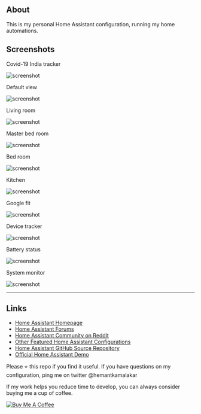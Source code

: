 ## About
This is my personal Home Assistant configuration, running my home automations.

## Screenshots

Covid-19 India tracker

<img src="https://github.com/hemantkamalakar/haconfigs/blob/master/covid.png" alt="screenshot">

Default view

<img src="https://github.com/hemantkamalakar/haconfigs/blob/master/home.png" alt="screenshot">

Living room

<img src="https://github.com/hemantkamalakar/haconfigs/blob/master/living-room.png" alt="screenshot">

Master bed room

<img src="https://github.com/hemantkamalakar/haconfigs/blob/master/master-bed.png" alt="screenshot">

Bed room

<img src="https://github.com/hemantkamalakar/haconfigs/blob/master/bedroom.png" alt="screenshot">

Kitchen

<img src="https://github.com/hemantkamalakar/haconfigs/blob/master/kitchen.png" alt="screenshot">

Google fit

<img src="https://github.com/hemantkamalakar/haconfigs/blob/master/google-fit.png" alt="screenshot">

Device tracker

<img src="https://github.com/hemantkamalakar/haconfigs/blob/master/device-tracker.png" alt="screenshot">

Battery status

<img src="https://github.com/hemantkamalakar/haconfigs/blob/master/battery.png" alt="screenshot">

System monitor

<img src="https://github.com/hemantkamalakar/haconfigs/blob/master/system.png" alt="screenshot">

---

## Links

- [Home Assistant Homepage](<https://home-assistant.io/>)
- [Home Assistant Forums](<https://community.home-assistant.io/>)
- [Home Assistant Community on Reddit](https://www.reddit.com/r/homeassistant/)
- [Other Featured Home Assistant Configurations](<https://home-assistant.io/cookbook/>)
- [Home Assistant GitHub Source Repository](<https://github.com/home-assistant/home-assistant>)
- [Official Home Assistant Demo](<https://home-assistant.io/demo/>)

Please :star: this repo if you find it useful.
If you have questions on my configuration, ping me on twitter @hemantkamalakar

If my work helps you reduce time to develop, you can always consider buying me a cup of coffee.

<a href="https://www.buymeacoffee.com/UL6cGWgh8" target="_blank"><img src="https://bmc-cdn.nyc3.digitaloceanspaces.com/BMC-button-images/custom_images/orange_img.png" alt="Buy Me A Coffee" style="height: auto !important;width: auto !important;" ></a>
